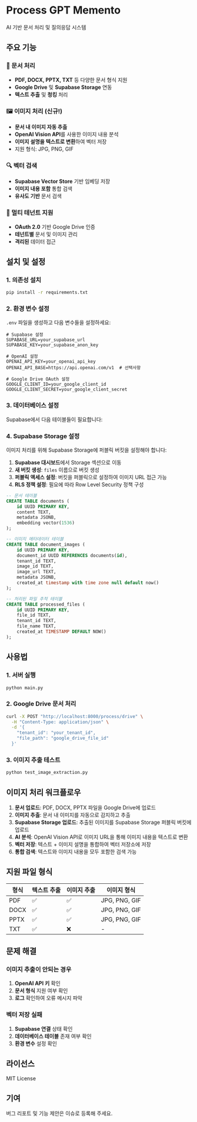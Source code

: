 # Process GPT Memento

AI 기반 문서 처리 및 질의응답 시스템

## 주요 기능

### 📄 문서 처리
- **PDF, DOCX, PPTX, TXT** 등 다양한 문서 형식 지원
- **Google Drive** 및 **Supabase Storage** 연동
- **텍스트 추출** 및 **청킹** 처리

### 🖼️ 이미지 처리 (신규!)
- **문서 내 이미지 자동 추출**
- **OpenAI Vision API**를 사용한 이미지 내용 분석
- **이미지 설명을 텍스트로 변환**하여 벡터 저장
- 지원 형식: JPG, PNG, GIF

### 🔍 벡터 검색
- **Supabase Vector Store** 기반 임베딩 저장
- **이미지 내용 포함** 통합 검색
- **유사도 기반** 문서 검색

### 🔐 멀티 테넌트 지원
- **OAuth 2.0** 기반 Google Drive 인증
- **테넌트별** 문서 및 이미지 관리
- **격리된** 데이터 접근

## 설치 및 설정

### 1. 의존성 설치
```bash
pip install -r requirements.txt
```

### 2. 환경 변수 설정
`.env` 파일을 생성하고 다음 변수들을 설정하세요:

```env
# Supabase 설정
SUPABASE_URL=your_supabase_url
SUPABASE_KEY=your_supabase_anon_key

# OpenAI 설정
OPENAI_API_KEY=your_openai_api_key
OPENAI_API_BASE=https://api.openai.com/v1  # 선택사항

# Google Drive OAuth 설정
GOOGLE_CLIENT_ID=your_google_client_id
GOOGLE_CLIENT_SECRET=your_google_client_secret
```

### 3. 데이터베이스 설정
Supabase에서 다음 테이블들이 필요합니다:

### 4. Supabase Storage 설정
이미지 처리를 위해 Supabase Storage에 퍼블릭 버킷을 설정해야 합니다:

1. **Supabase 대시보드**에서 Storage 섹션으로 이동
2. **새 버킷 생성**: `files` 이름으로 버킷 생성
3. **퍼블릭 액세스 설정**: 버킷을 퍼블릭으로 설정하여 이미지 URL 접근 가능
4. **RLS 정책 설정**: 필요에 따라 Row Level Security 정책 구성

```sql
-- 문서 테이블
CREATE TABLE documents (
    id UUID PRIMARY KEY,
    content TEXT,
    metadata JSONB,
    embedding vector(1536)
);

-- 이미지 메타데이터 테이블
CREATE TABLE document_images (
    id UUID PRIMARY KEY,
    document_id UUID REFERENCES documents(id),
    tenant_id TEXT,
    image_id TEXT,
    image_url TEXT,
    metadata JSONB,
    created_at timestamp with time zone null default now()
);

-- 처리된 파일 추적 테이블
CREATE TABLE processed_files (
    id UUID PRIMARY KEY,
    file_id TEXT,
    tenant_id TEXT,
    file_name TEXT,
    created_at TIMESTAMP DEFAULT NOW()
);
```

## 사용법

### 1. 서버 실행
```bash
python main.py
```

### 2. Google Drive 문서 처리
```bash
curl -X POST "http://localhost:8000/process/drive" \
  -H "Content-Type: application/json" \
  -d '{
    "tenant_id": "your_tenant_id",
    "file_path": "google_drive_file_id"
  }'
```

### 3. 이미지 추출 테스트
```bash
python test_image_extraction.py
```

## 이미지 처리 워크플로우

1. **문서 업로드**: PDF, DOCX, PPTX 파일을 Google Drive에 업로드
2. **이미지 추출**: 문서 내 이미지를 자동으로 감지하고 추출
3. **Supabase Storage 업로드**: 추출된 이미지를 Supabase Storage 퍼블릭 버킷에 업로드
4. **AI 분석**: OpenAI Vision API로 이미지 URL을 통해 이미지 내용을 텍스트로 변환
5. **벡터 저장**: 텍스트 + 이미지 설명을 통합하여 벡터 저장소에 저장
6. **통합 검색**: 텍스트와 이미지 내용을 모두 포함한 검색 가능

## 지원 파일 형식

| 형식 | 텍스트 추출 | 이미지 추출 | 이미지 형식 |
|------|-------------|-------------|-------------|
| PDF | ✅ | ✅ | JPG, PNG, GIF |
| DOCX | ✅ | ✅ | JPG, PNG, GIF |
| PPTX | ✅ | ✅ | JPG, PNG, GIF |
| TXT | ✅ | ❌ | - |

## 문제 해결

### 이미지 추출이 안되는 경우
1. **OpenAI API 키** 확인
2. **문서 형식** 지원 여부 확인
3. **로그** 확인하여 오류 메시지 파악

### 벡터 저장 실패
1. **Supabase 연결** 상태 확인
2. **데이터베이스 테이블** 존재 여부 확인
3. **환경 변수** 설정 확인

## 라이선스

MIT License

## 기여

버그 리포트 및 기능 제안은 이슈로 등록해 주세요.